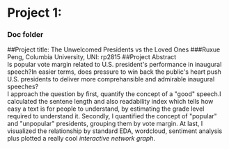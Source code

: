 # Project 1:
### Doc folder
##Project title: The Unwelcomed Presidents vs the Loved Ones
###Ruxue Peng, Columbia University, UNI: rp2815
##Project Abstract   
  Is popular vote margin related to U.S. president's performance in inaugural speech?In easier terms, does pressure to win back the public's heart push U.S. presidents to deliver more comprehansible and admirable inaugural speeches?  
  I approach the question by first, quantify the concept of a "good" speech.I calculated the sentene length and also readability index which tells how easy a text is for people to understand, by estimating the grade level required to understand it. Secondly, I quantified the concept of "popular" and "unpopular" presidents, grouping them by vote margin. At last, I visualized the relationship by standard EDA, wordcloud, sentiment analysis plus plotted a really cool *interactive network graph*.
